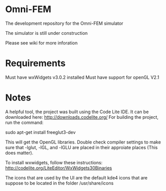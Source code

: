 # Omni-FEM

The development repository for the Omni-FEM simulator

The simulator is still under construction

Please see wiki for more inforation

# Requirements

Must have wxWidgets v3.0.2 installed
Must have support for openGL V2.1

# Notes

A helpful tool, the project was built using the Code Lite IDE. It can be downloaded here: http://downloads.codelite.org/
For building the project, run the command:

sudo apt-get install freeglut3-dev

This will get the OpenGL libraries. Double check compiler settings to make sure that -lglut, -lGL, and -lGLU are placed in their approiate places (This does matter).

To install wxwidgets, follow these instructions:
http://codelite.org/LiteEditor/WxWidgets30Binaries

The icons that are used by the UI are the default kde4 icons that are suppose to be located in the folder /usr/share/icons

